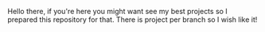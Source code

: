 Hello there,
if you're here you might want see my best projects so I prepared this repository for that. 
There is project per branch so I wish like it!
